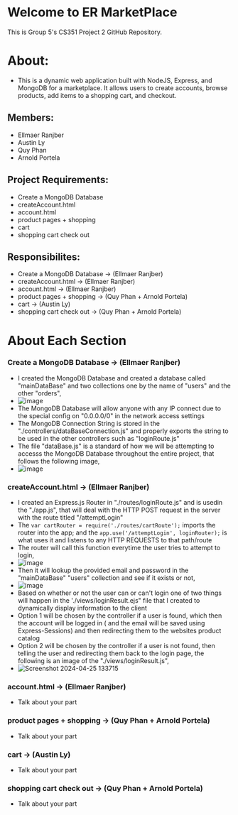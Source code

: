 # Welcome to ER MarketPlace

This is Group 5's CS351 Project 2 GitHub Repository.
# About:
* This is a dynamic web application built with NodeJS, Express, and MongoDB for a marketplace. It allows users to create accounts, browse products, add items to a shopping cart, and checkout.

## Members:
* Ellmaer Ranjber
* Austin Ly
* Quy Phan
* Arnold Portela

## Project Requirements:
* Create a MongoDB Database
* createAccount.html
* account.html
* product pages + shopping
* cart
* shopping cart check out

## Responsibilites: 
* Create a MongoDB Database -> (Ellmaer Ranjber)
* createAccount.html -> (Ellmaer Ranjber)
* account.html -> (Ellmaer Ranjber)
* product pages + shopping -> (Quy Phan + Arnold Portela)
* cart -> (Austin Ly)
* shopping cart check out -> (Quy Phan + Arnold Portela)

# About Each Section

### Create a MongoDB Database -> (Ellmaer Ranjber)
* I created the MongoDB Database and created a database called "mainDataBase" and two collections one by the name of "users" and the other "orders",
* ![image](https://github.com/mjollnir03/CS351-Project2/assets/98365394/fc150bcc-63da-4a9a-9808-b1b66d6dc64d)
* The MongoDB Database will allow anyone with any IP connect due to the special config on "0.0.0.0/0" in the network access settings
* The MongoDB Connection String is stored in the "./controllers/dataBaseConnection.js" and properly exports the string to be used in the other controllers such as "loginRoute.js"
* The file "dataBase.js" is a standard of how we will be attempting to accesss the MongoDB Database throughout the entire project, that follows the following image,
* ![image](https://github.com/mjollnir03/CS351-Project2/assets/98365394/f3a89e1c-71f0-4af5-986d-e6d67088901f)

### createAccount.html -> (Ellmaer Ranjber)
* I created an Express.js Router in "./routes/loginRoute.js" and is usedin the "./app.js", that will deal with the HTTP POST request in the server with the route titled "/attemptLogin"
* The ```var cartRouter = require('./routes/cartRoute');``` imports the router into the app; and the ```app.use('/attemptLogin', loginRouter);``` is what uses it and listens to any HTTP REQUESTS to that path/route
* The router will call this function everytime the user tries to attempt to login,
* ![image](https://github.com/mjollnir03/CS351-Project2/assets/98365394/7d124cb5-409d-476c-8051-c491ff829d5e)
* Then it will lookup the provided email and password in the "mainDataBase" "users" collection and see if it exists or not,
* ![image](https://github.com/mjollnir03/CS351-Project2/assets/98365394/e75c375f-ac59-4ef4-8600-d4487ba73676)
* Based on whether or not the user can or can't login one of two things will happen in the './views/loginResult.ejs" file that I created to dynamically display information to the client
* Option 1 will be chosen by the controller if a user is found, which then the account will be logged in ( and the email will be saved using Express-Sessions) and then redirecting them to the websites product catalog
* Option 2 will be chosen by the controller if a user is not found, then telling the user and redirecting them back to the login page, the following is an image of the "./views/loginResult.js",
* ![Screenshot 2024-04-25 133715](https://github.com/mjollnir03/CS351-Project2/assets/98365394/6f2ed508-a6a9-4081-b9ef-0ca6f39b6931)

### account.html -> (Ellmaer Ranjber)
* Talk about your part

### product pages + shopping -> (Quy Phan + Arnold Portela)
* Talk about your part

### cart -> (Austin Ly)
* Talk about your part
  
### shopping cart check out -> (Quy Phan + Arnold Portela)
* Talk about your part

